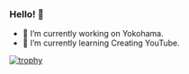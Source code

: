 ### Hello! 👋

- 🔭 I’m currently working on Yokohama.
- 🌱 I’m currently learning Creating YouTube.

[![trophy](https://github-profile-trophy.vercel.app/?username=antladybug&theme=onedark)](https://github.com/ryo-ma/github-profile-trophy)

<!--
**antladybug/antladybug** is a ✨ _special_ ✨ repository because its `README.md` (this file) appears on your GitHub profile.

Here are some ideas to get you started:

- 🔭 I’m currently working on ...
- 🌱 I’m currently learning ...
- 👯 I’m looking to collaborate on ...
- 🤔 I’m looking for help with ...
- 💬 Ask me about ...
- 📫 How to reach me: ...
- 😄 Pronouns: ...
- ⚡ Fun fact: ...
-->

